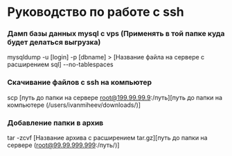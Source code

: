 # Руководство по работе с ssh

### Дамп базы данных mysql с vps (Применять в той папке куда будет делаться выгрузка)

mysqldump -u [login] -p [dbname] > [Название файла на сервере с расширением sql] --no-tablespaces

### Скачивание файлов с ssh на компьютер

scp [путь до папки на сервере root@199.99.99.9:/путь][путь до папки на компьютере (/users/ivanmiheev/downloads/)]

### Добавление папки в архив

tar -zcvf [Название архива с расширением tar.gz][путь до папки на сервере (root@99.99.999.999:/путь/)]
